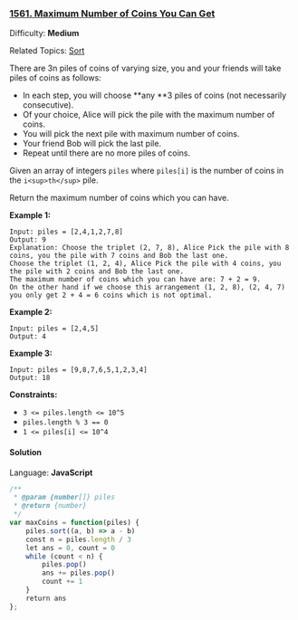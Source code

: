 ### [1561\. Maximum Number of Coins You Can Get](https://leetcode.com/problems/maximum-number-of-coins-you-can-get/)

Difficulty: **Medium**  

Related Topics: [Sort](https://leetcode.com/tag/sort/)


There are 3n piles of coins of varying size, you and your friends will take piles of coins as follows:

*   In each step, you will choose **any **3 piles of coins (not necessarily consecutive).
*   Of your choice, Alice will pick the pile with the maximum number of coins.
*   You will pick the next pile with maximum number of coins.
*   Your friend Bob will pick the last pile.
*   Repeat until there are no more piles of coins.

Given an array of integers `piles` where `piles[i]` is the number of coins in the `i<sup>th</sup>` pile.

Return the maximum number of coins which you can have.

**Example 1:**

```
Input: piles = [2,4,1,2,7,8]
Output: 9
Explanation: Choose the triplet (2, 7, 8), Alice Pick the pile with 8 coins, you the pile with 7 coins and Bob the last one.
Choose the triplet (1, 2, 4), Alice Pick the pile with 4 coins, you the pile with 2 coins and Bob the last one.
The maximum number of coins which you can have are: 7 + 2 = 9.
On the other hand if we choose this arrangement (1, 2, 8), (2, 4, 7) you only get 2 + 4 = 6 coins which is not optimal.
```

**Example 2:**

```
Input: piles = [2,4,5]
Output: 4
```

**Example 3:**

```
Input: piles = [9,8,7,6,5,1,2,3,4]
Output: 18
```

**Constraints:**

*   `3 <= piles.length <= 10^5`
*   `piles.length % 3 == 0`
*   `1 <= piles[i] <= 10^4`


#### Solution

Language: **JavaScript**

```javascript
/**
 * @param {number[]} piles
 * @return {number}
 */
var maxCoins = function(piles) {
    piles.sort((a, b) => a - b)
    const n = piles.length / 3
    let ans = 0, count = 0
    while (count < n) {
        piles.pop()
        ans += piles.pop()
        count += 1
    }
    return ans
};
```